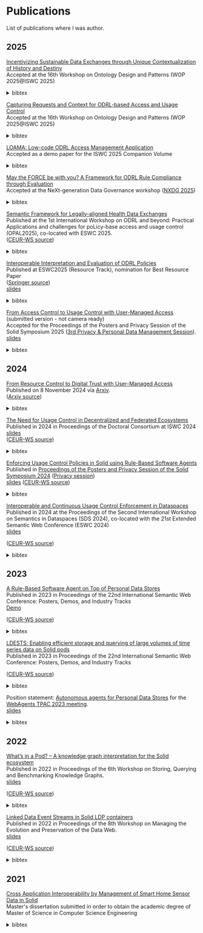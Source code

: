 # Publications

List of publications where I was author.

## 2025

[Incentivizing Sustainable Data Exchanges through Unique Contextualization of History and Destiny](https://raw.githubusercontent.com/woutslabbinck/papers/main/2025/Trust-Envelopes_Contextualization-of-History-and-Destiny.pdf )<br>
Accepted at the 16th Workshop on Ontology Design and Patterns (WOP 2025@ISWC 2025)

<details>
<summary>bibtex</summary>
	
```bibtex
@inproceedings{slabbinck_trust_2025,
	title = {Incentivizing Sustainable Data Exchanges through Unique Contextualization of History and Destiny},
	booktitle = {16th Workshop on Ontology Design and Patterns, co-located with ISWC 2025},
	author = {Slabbinck, Wout and Esteves, Beatriz and de Mildt, Maarten and Dedecker, Ruben and Rojas Meléndez, Julián and Verbrugge, Sofie and Colle, Didier and Colpaert, Pieter and Verborgh, Ruben},
	year = {2025},
}
```
</details>

[Capturing Requests and Context for ODRL-based Access and Usage Control](https://raw.githubusercontent.com/woutslabbinck/papers/main/2025/Capturing_Requests_and_Context_for_ODRL-based_Access_and_Usage_Control.pdf)<br>
Accepted at the 16th Workshop on Ontology Design and Patterns (WOP 2025@ISWC 2025)

<details>
<summary>bibtex</summary>
	
```bibtex
@inproceedings{esteves_sotw_2025,
	title = {Capturing Requests and Context for ODRL-based Access and Usage Control},
	booktitle = {16th Workshop on Ontology Design and Patterns, co-located with ISWC 2025},
	author = {Esteves, Beatriz and Slabbinck, Wout and Sellami, Yassir and Cimmino, Andrea and Rodríguez-Doncel, Víctor and Verborgh, Ruben},
	year = {2025},
}
```
</details>

[LOAMA: Low-code ODRL Access Management Application](https://raw.githubusercontent.com/woutslabbinck/papers/main/2025/LOAMA.pdf)<br>
Accepted as a demo paper for the ISWC 2025 Companion Volume

<details>
<summary>bibtex</summary>
	
```bibtex
@inproceedings{slabbinck_loama_2025,
	title = {LOAMA: Low-code ODRL Access Management Application},
	booktitle = {ISWC 2025 Companion Volume},
	author = {Slabbinck, Wout and De Rouck, Lennert and Van Herwegen, Joachim and Termont, Wouter and Esteves, Beatriz and Verborgh, Ruben},
	year = {2025},
}
```
</details>

[May the FORCE be with you? A Framework for ODRL Rule Compliance through Evaluation](https://raw.githubusercontent.com/woutslabbinck/papers/main/2025/FORCE.pdf)<br>
Accepted at the NeXt-generation Data Governance workshop ([NXDG 2025](https://w3id.org/nxdg/2025)) 

<details>
<summary>bibtex</summary>
	
```bibtex
@inproceedings{slabbinck_framework_2025,
	title = {May the {FORCE} be with you? {A}~Framework for {ODRL} Rule Compliance through Evaluation},
	booktitle = {2nd {NeXt}-generation {Data} {Governance} workshop (NXDG 2025), co-located with the 21th {SEMANTiCS} conference},
	author = {Slabbinck, Wout and Meléndez, Julián Rojas and Esteves, Beatriz and Verborgh, Ruben and Colpaert, Pieter},
	year = {2025},
}
```
</details>


[Semantic Framework for Legally-aligned Health Data Exchanges](https://raw.githubusercontent.com/woutslabbinck/papers/main/2025/Semantic_Framework_for_Legally-aligned_Health_Data_Exchanges.pdf) <br>
Published at the 1st International Workshop on ODRL and beyond: Practical Applications and challenges for poLicy-base access and usage control (OPAL2025), co-located with ESWC 2025. <br>
([CEUR-WS source](https://ceur-ws.org/Vol-3977/OPAL2025-9.pdf))

<details>
<summary>bibtex</summary>
	
```bibtex
@inproceedings{esteves_semantic_2025,
	title = {Semantic Framework for Legally-aligned Health Data Exchanges},
	booktitle = {Accepted for OPAL 2025, co-located with ESWC 2025},
	author = {Esteves, Beatriz and Dedecker, Ruben and Slabbinck, Wout and Pattyn, Filip and Verborgh, Ruben},
	month = jun,
	year = {2025},
}
```
</details>

[Interoperable Interpretation and Evaluation of ODRL Policies](https://raw.githubusercontent.com/woutslabbinck/papers/main/2025/Interoperable-Interpretation-and-Evaluation-of-ODRL-Policies.pdf) <br>
Published at ESWC2025 (Resource Track), nomination for Best Resource Paper <br>
([Springer source](https://link.springer.com/chapter/10.1007/978-3-031-94578-6_11)) <br>
[slides](https://docs.google.com/presentation/d/1_bGV6QkydgzWYaKnBtLtgS-d0Xe_k5ItwnarVCvjXi4/edit?usp=sharing)
  
<details>
<summary>bibtex</summary>
	
```bibtex

@inproceedings{slabbinck_interoperable_2025,
	address = {Cham},
	title = {Interoperable Interpretation and Evaluation of ODRL Policies},
	isbn = {978-3-031-94578-6},
	doi = {10.1007/978-3-031-94578-6_11},
	abstract = {On the Web, consent banners (cookies) are the prevailing response to legislation such as GDPR for handling protected data. These banners are meant to inform users about how their personal data will be managed by services and third parties. Unfortunately, there is no room for negotiation over these privacy preferences; users either accept the terms to use the Web services or deny them and likely end up with limited or no access. For negotiation to arise, parties must share a common language that is able to describe rights, duties and constraints over digital assets. Given the technical, societal and legal requirements for dealing with privacy preferences, this language must be sufficiently expressive in order to guarantee accuracy. The Open Digital Rights Language (ODRL) standard meets such requirements. However, the lack of a formalism regarding enforcement hinders its adoption. To this end, we propose a systemic approach to interpret and evaluate ODRL Policies, facilitating the creation of interoperable policy engines for enforcing expressive policies. In this paper, we introduce i) the Compliance Report Model to denote the result of an ODRL evaluation in an interoperable manner, ii) test cases comprised of policies, context and the aforementioned model to ensure correctness of policy engines, iii) and the ODRL Evaluator, an implementation that systematically evaluates ODRL policies. We show the expressiveness of our model and the effectiveness of our implementation through an evaluation of the test suite. Addressing the lack of formalisation of ODRL paves the road for negotiation over privacy preferences and establishes the foundations for interoperable policy exchange and evaluations over the Web. Future work includes the further formalisation of the context of policy evaluation and the need for inter-policy strategies for conflict resolution.},
	language = {en},
	booktitle = {The Semantic Web},
	publisher = {Springer Nature Switzerland},
	author = {Slabbinck, Wout and Rojas Meléndez, Julián and Esteves, Beatriz and Colpaert, Pieter and Verborgh, Ruben},
	editor = {Curry, Edward and Acosta, Maribel and Poveda-Villalón, Maria and van Erp, Marieke and Ojo, Adegboyega and Hose, Katja and Shimizu, Cogan and Lisena, Pasquale},
	year = {2025},
	pages = {192--209},
}

```
</details>


[From Access Control to Usage Control with User-Managed Access](https://openreview.net/pdf?id=FBwLQd6rSK) (submitted version - not camera ready) <br>
Accepted for the Proceedings of the Posters and Privacy Session of the Solid Symposium 2025 ([3rd Privacy & Personal Data Management Session](https://besteves4.github.io/sosy2025-privacy/)). <br>
[slides](https://docs.google.com/presentation/d/1Qg7_39NH2cLULty0LcYfVjhqqSuoNm0MKLEaayNgXcM)  

<details>
<summary>bibtex</summary>
	
```bibtex
@inproceedings{slabbinck_access_2025,
	address = {Leiden, Netherlands},
	title = {From {Access} {Control} to {Usage} {Control} with {User}-{Managed} {Access}},
	author = {Slabbinck, Wout and Dedecker, Ruben and Termont, Wouter and Esteves, Beatriz and Colpaert, Pieter and Verborgh, Ruben},
	month = apr,
	year = {2025},
}
```
</details>

## 2024

[From Resource Control to Digital Trust with User-Managed Access](https://raw.githubusercontent.com/woutslabbinck/papers/main/2024/User-Managed-Access_White-paper.pdf) <br>
Published on 8 November 2024 via [Arxiv](https://arxiv.org/abs/2411.05622). <br>
([Arxiv source](https://arxiv.org/pdf/2411.05622))

<details>
<summary>bibtex</summary>
	
```bibtex
@misc{termont2024resourcecontroldigitaltrust,
      title={From Resource Control to Digital Trust with User-Managed Access}, 
      author={Wouter Termont and Ruben Dedecker and Wout Slabbinck and Beatriz Esteves and Ben De Meester and Ruben Verborgh},
      year={2024},
      eprint={2411.05622},
      archivePrefix={arXiv},
      primaryClass={cs.CR},
      url={https://arxiv.org/abs/2411.05622}, 
}
```
</details>

[The Need for Usage Control in Decentralized and Federated Ecosystems](https://raw.githubusercontent.com/woutslabbinck/papers/main/2024/The_need_for_Usage_Control_in_Decentralized_and_Federated_ecosystems.pdf) <br>
Published in 2024 in Proceedings of the Doctoral Consortium at ISWC 2024 <br>
[slides](https://docs.google.com/presentation/d/1G1BXxn2S61IAEdKT_R0b1CBUC2Vizz6yTo1E2S8luhU/edit?usp=sharing)  <br>
([CEUR-WS source](https://ceur-ws.org/Vol-3884/paper2.pdf))


<details>
<summary>bibtex</summary>
	
```bibtex
@inproceedings{slabbinck_need_2024,
	address = {Baltimore, USA},
	series = {{CEUR} {Workshop} {Proceedings}},
	title = {The need for {Usage} {Control} in {Decentralized} and {Federated} {Ecosystems}},
	volume = {3884},
	url = {https://ceur-ws.org/Vol-3884/paper2},
	language = {en},
	urldate = {2024-12-27},
	booktitle = {Proceedings of the {Doctoral} {Consortium} at {ISWC} 2024},
	publisher = {CEUR},
	author = {Slabbinck, Wout},
	editor = {Taylor, Kerry and Zimmermann, Antoine},
	month = nov,
	year = {2024},
	note = {ISSN: 1613-0073},
}
```
</details>

[Enforcing Usage Control Policies in Solid using Rule-Based Software Agents](https://raw.githubusercontent.com/woutslabbinck/papers/main/2024/Enforcing_UCP_in_Solid-using_Rule-based_Web_Agents.pdf) <br>
Published in [Proceedings of the Posters and Privacy Session of the Solid Symposium 2024](https://ceur-ws.org/Vol-3947/) ([Privacy session](https://solidweb.me/besteves4/sosy24-privacy/privacy-session.html))<br>
[slides](https://docs.google.com/presentation/d/1oT2EXt5vs1K9tiAe6wei2vG_TradiPBfUEoWf9dMlYk/)
([CEUR-WS source](https://ceur-ws.org/Vol-3947/short15.pdf))


<details>
<summary>bibtex</summary>
  
```bibtex
@inproceedings{slabbinck_enforcing_2024,
	address = {Leuven, Belgium},
	series = {{CEUR} {Workshop} {Proceedings}},
	title = {Enforcing {Usage} {Control} {Policies} in {Solid} using {Rule}-{Based} {Web} {Agents}},
	volume = {3947},
	url = {https://ceur-ws.org/Vol-3947/short15},
	language = {en},
	urldate = {2025-04-07},
	booktitle = {Proceedings of the {Posters} and {Privacy} {Session} of the {Solid} {Symposium} 2024},
	publisher = {CEUR},
	author = {Slabbinck, Wout and Rojas, Julián Andrés and Esteves, Beatriz and Verborgh, Ruben and Colpaert, Pieter},
	editor = {Esteves, Beatriz and Hofmann, Jan and Schmid, Sebastian},
	month = may,
	year = {2024},
	note = {ISSN: 1613-0073},
	pages = {109--117},
}

```
</details>

[Interoperable and Continuous Usage Control Enforcement in Dataspaces](https://raw.githubusercontent.com/woutslabbinck/papers/main/2024/Interoperable_and_Continuous_Usage_Control_Enforcement_in_Dataspaces.pdf)<br>
Published in 2024 at the Proceedings of the Second International Workshop on Semantics in Dataspaces (SDS 2024), co-located with the 21st Extended Semantic Web Conference (ESWC 2024) <br>
[slides](https://docs.google.com/presentation/d/1JsyHcc6SWJRM9S7qcwrFt0gVOigWEk9KYZRZZD0C9lU/edit?usp=sharing)

([CEUR-WS source](https://ceur-ws.org/Vol-3705/paper10.pdf))
<details>
<summary>bibtex</summary>
  
```bibtex
@inproceedings{akaichi_sds_2024,
	address = {Hersonissos, Greece},
	series = {{CEUR} {Workshop} {Proceedings}},
	title = {Interoperable and {Continuous} {Usage} {Control} {Enforcement} in {Dataspaces}},
	volume = {3705},
	url = {https://ceur-ws.org/Vol-3705/paper10},
	language = {en},
	urldate = {2024-06-11},
	booktitle = {Proceedings of the {Second} {International} {Workshop} on {Semantics} in {Dataspaces} ({SDS} 2024)},
	publisher = {CEUR},
	author = {Akaichi, Inès and Slabbinck, Wout and Rojas, Julián Andrés and Gheluwe, Casper Van and Bozzi, Gabriele and Colpaert, Pieter and Verborgh, Ruben and Kirrane, Sabrina},
	editor = {Theissen-Lipp, Johannes and Colpaert, Pieter and Sowe, Sulayman K. and Curry, Edward and Decker, Stefan},
	month = may,
	year = {2024},
	note = {ISSN: 1613-0073},
}
```
</details>

## 2023

[A Rule-Based Software Agent on Top of Personal Data Stores](https://raw.githubusercontent.com/woutslabbinck/papers/main/2023/Rule-based_software_agent_PDS.pdf)<br>
Published in 2023 in Proceedings of the 22nd International Semantic Web Conference: Posters, Demos, and Industry Tracks <br>
[Demo](https://github.com/SolidLabResearch/Solid-Agent/tree/main/documentation/iot)

([CEUR-WS source](https://ceur-ws.org/Vol-3632/ISWC2023_paper_406.pdf))

<details>
<summary>bibtex</summary>

```bibtex
@inproceedings{slabbinck_iswc_poster_2023,
  author    = {Slabbinck, Wout and Dedecker, Ruben and Rojas Mel\'endez, Juli\'an Andr\'es and Verborgh, Ruben},
  title     = {A Rule-Based Software Agent on Top of Personal Data Stores},
  booktitle = {Proceedings of the 22nd International Semantic Web Conference: Posters, Demos, and Industry Tracks},
  year      = 2023,
  month     = nov
}
```
</details>


[LDESTS: Enabling efficient storage and querying of large volumes of time series data on Solid pods](https://raw.githubusercontent.com/woutslabbinck/papers/main/2023/LDESTS.pdf)
<br>
Published in 2023 in Proceedings of the 22nd International Semantic Web Conference: Posters, Demos, and Industry Tracks <br>

([CEUR-WS source](https://ceur-ws.org/Vol-3632/ISWC2023_paper_425.pdf))

<details>
<summary>bibtex</summary>

```bibtex
@inproceedings{01HFRR194TM7B2N4D5RNJ8R8MJ,
  author       = {{Windels, Tom and Slabbinck, Wout and Bonte, Pieter and Verstichel, Stijn and Colpaert, Pieter and Van Hoecke, Sofie and Ongenae, Femke}},
  isbn         = {{978-3-031-47242-8}},
  language     = {{und}},
  location     = {{Athens, Greece}},
  pages        = {{5}},
  booktitle    = {Proceedings of the 22nd International Semantic Web Conference: Posters, Demos, and Industry Tracks},
  title        = {{'LDESTS: Enabling efficient storage and querying of large volumes of time series data on Solid pods}},
  year         = {{2023}},
}
```
</details>

Position statement: [Autonomous agents for Personal Data Stores](https://raw.githubusercontent.com/woutslabbinck/papers/main/2023/Position-Statement-Wout-Slabbinck.pdf) for the [WebAgents TPAC 2023 meeting](https://github.com/w3c-cg/webagents/blob/aaf1cadbaaf0869e19d5a3708f976c2fd2c76897/Meetings/2023-09-11-TPAC/README.md). <br>
[slides](https://woutslabbinck.github.io/TPAC2023/slides/Position-statement-Wout-Slabbinck.html)

<details>
<summary>bibtex</summary>

```bibtex
@inproceedings{slabbinck_tpac_2023,
  author    = {Wout Slabbinck},
  title     = {Autonomous agents for Personal Data Stores},
  booktitle = {WebAgents at Technical Plenary and Advisory Committee (TPAC)},
  year      = {2023},
  month     = sep,
  url       = {https://raw.githubusercontent.com/w3c-cg/webagents/aaf1cadbaaf0869e19d5a3708f976c2fd2c76897/Meetings/2023-09-11-TPAC/Statements/Position-Statement-Wout-Slabbinck.pdf}
}
```
</details>

## 2022

[What’s in a Pod? – A knowledge graph interpretation for the Solid ecosystem](https://solidlabresearch.github.io/WhatsInAPod/)<br>
Published in 2022 in Proceedings of the 6th Workshop on Storing, Querying and Benchmarking Knowledge Graphs. <br>
[slides](https://pod.rubendedecker.be/scholar/presentations/QuWeDa2022/#)

([CEUR-WS source](https://ceur-ws.org/Vol-3279/paper6.pdf))

<details>
<summary>bibtex</summary>

```bibtex
@inproceedings{dedecker_quweda_2022,
  author    = {Dedecker, Ruben and Slabbinck, Wout and Wright, Jesse and Hochstenbach, Patrick and Colpaert, Pieter and Verborgh, Ruben},
  title     = {What's in a Pod?~-- A knowledge graph interpretation for the {Solid} ecosystem},
  booktitle = {Proceedings of the 6th Workshop on Storing, Querying and Benchmarking Knowledge Graphs},
  editor    = {Saleem, Muhammad and Ngonga Ngomo, Axel-Cyrille},
  year      = 2022,
  month     = oct,
  series    = {CEUR Workshop Proceedings},
  volume    = 3279,
  issn      = {1613-0073},
  pages     = {81--96},
  url       = {https://solidlabresearch.github.io/WhatsInAPod/}
}
```
</details>

[Linked Data Event Streams in Solid LDP containers](https://raw.githubusercontent.com/woutslabbinck/papers/main/2022/Linked_Data_Event_Streams_in_Solid_containers.pdf) <br>
Published in 2022 in Proceedings of the 8th Workshop on Managing the Evolution and Preservation of the Data Web. <br>
[slides](https://docs.google.com/presentation/d/1Ut07fAWJ7Xa1zEts1t4S6r_Gn3brMMjCvqO2xDJ12sE/edit?usp=sharing)
 
([CEUR-WS source](https://ceur-ws.org/Vol-3339/paper4.pdf))

 <details>
<summary>bibtex</summary>

```bibtex
@inproceedings{slabbinck_mepdaw_2022,
  author    = {Slabbinck, Wout and Dedecker, Ruben and Vasireddy, Sindhu and Verborgh, Ruben and Colpaert, Pieter},
  title     = {Linked Data Event Streams in Solid LDP containers},
  booktitle = {Proceedings of the 8th Workshop on Managing the Evolution and Preservation of the Data Web},
  editor    = {Graux, Damien and Orlandi, Fabrizio and Niazmand, Emetis and Ydler, Gabriela and Vidal, Maria-Esther},
  year      = 2022,
  month     = oct,
  series    = {CEUR Workshop Proceedings},
  volume    = 3339,
  issn      = {1613-0073},
  pages     = {28--35},
  url       = {https://ceur-ws.org/Vol-3339/paper4.pdf}
}
```
</details>

## 2021

[Cross Application Interoperability by Management of Smart Home Sensor Data in Solid](https://raw.githubusercontent.com/woutslabbinck/papers/main/2021/Master-Thesis-Wout-Slabbinck.pdf) <br>
Master's dissertation submitted in order to obtain the academic degree of Master of Science in Computer Science Engineering

 <details>
<summary>bibtex</summary>

```bibtex
@mastersthesis{slabbinck_interoperabiliteit_2021,
	address = {Ghent},
	title = {Interoperabiliteit tussen applicaties met behulp van {Solid} voor het beheren van sensordata in slimme woningen},
	url = {http://lib.ugent.be/catalog/rug01:003014963},
	abstract = {Master of Science in Computer Science Engineering},
	language = {und},
	school = {Ghent University},
	author = {Slabbinck, Wout},
	year = {2021},
}
```
</details>